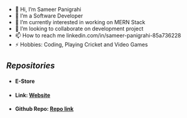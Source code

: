 - 👋 Hi, I’m Sameer Panigrahi
- 👀 I’m a Software Developer
- 🌱 I’m currently interested in working on MERN Stack
- 💞️ I’m looking to collaborate on development project
- 📫 How to reach me linkedin.com/in/sameer-panigrahi-85a736228
- ⚡ Hobbies: Coding, Playing Cricket and Video Games

<h2>
  <i><b>Repositories</b></i>
</h2>
<ul>
  <li><h4><b>E-Store</b></h4></li>
   <li><h4><b>Link: <a href="https://e-store-in.netlify.app">Website</a></b></h4></li>
   <li><h4><b>Github Repo: <a href="https://github.com/PSameer2001/E-Store"> Repo link </b></h4></li>
</ul>

<!---
PSameer2001/PSameer2001 is a ✨ special ✨ repository because its `README.md` (this file) appears on your GitHub profile.
You can click the Preview link to take a look at your changes.
--->
